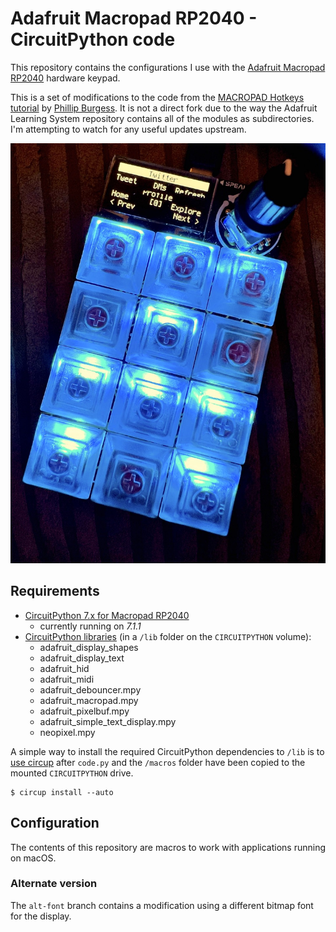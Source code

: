 # Adafruit Macropad RP2040 - CircuitPython code

This repository contains the configurations I use with the [Adafruit Macropad RP2040](https://www.adafruit.com/product/5128) hardware keypad.

This is a set of modifications to the code from the [MACROPAD Hotkeys tutorial](https://learn.adafruit.com/macropad-hotkeys/) by [Phillip Burgess](https://learn.adafruit.com/users/pburgess). It is not a direct fork due to the way the Adafruit Learning System repository contains all of the modules as subdirectories. I'm attempting to watch for any useful updates upstream.

![Macropad hardware](./doc/macropad2.jpg)

## Requirements

- [CircuitPython 7.x for Macropad RP2040](https://circuitpython.org/board/adafruit_macropad_rp2040/)
  - currently running on *7.1.1*
- [CircuitPython libraries](https://circuitpython.org/libraries) (in a `/lib` folder on the `CIRCUITPYTHON` volume):
  - adafruit_display_shapes
  - adafruit_display_text
  - adafruit_hid
  - adafruit_midi
  - adafruit_debouncer.mpy
  - adafruit_macropad.mpy
  - adafruit_pixelbuf.mpy
  - adafruit_simple_text_display.mpy
  - neopixel.mpy

A simple way to install the required CircuitPython dependencies to `/lib` is to [use circup](https://github.com/adafruit/circup) after `code.py` and the `/macros` folder have been copied to the mounted `CIRCUITPYTHON` drive.

```shell
$ circup install --auto
```

## Configuration

The contents of this repository are macros to work with applications running on macOS.

### Alternate version

The `alt-font` branch contains a modification using a different bitmap font for the display.
